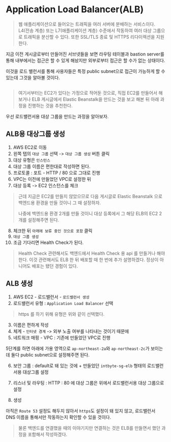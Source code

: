 <h1 id="application-load-balanceralb">Application Load Balancer(ALB)</h1>
<blockquote>
<p>웹 애플리케이션으로 들어오는 트래픽을 여러 서버에 분배하는 서비스이다.
L4(전송 계층) 또는 L7(애플리케이션 계층) 수준에서 작동하여 여러 대상 그룹으로 트래픽을 분산할 수 있다. 또한 SSL/TLS 종료 및 HTTPS 리다이렉션을 지원한다.</p>
</blockquote>
<p>지금 이전 게시글로부터 만들어진 서브넷들을 보면 라우팅 테이블과 bastion server를 통해 내부에서는 접근은 할 수 있게 해놨지만 외부로부터 접근은 할 수가 없는 상태이다.</p>
<p>이것을 로드 밸런서를 통해 사용자들은 특정 public subnet으로 접근이 가능하게 할 수 있는데 그것을 알아볼 것이다.</p>
<p><img alt="" src="https://velog.velcdn.com/images/jojehuni_9759/post/43d60e40-66d7-4ee3-9f71-65ecd3b43fa0/image.png" /></p>
<blockquote>
<p>여기서부터는 EC2가 있다는 가정으로 적어둔 것으로, 직접 EC2를 만들어서 해보거나 ELB 게시글에서 Elastic Beanstalk을 만드는 것을 보고 해본 뒤 아래 과정을 진행하는 것을 추천한다.</p>
</blockquote>
<p>우선 로드밸런서용 대상 그룹을 만드는 과정을 알아보자.</p>
<h2 id="alb용-대상그룹-생성">ALB용 대상그룹 생성</h2>
<ol>
<li>AWS EC2로 이동</li>
<li>왼쪽 탭의 <code>대상 그룹</code> 선택 -&gt; <code>대상 그룹 생성</code> 버튼 클릭</li>
<li>대상 유형은 <code>인스턴스</code></li>
<li>대상 그룹 이름은 편한대로 작성하면 된다.</li>
<li>프로토콜 : 포트 - HTTP / 80 으로 그대로 진행</li>
<li>VPC는 이전에 만들었던 VPC로 설정한 뒤</li>
<li>대상 등록 -&gt; EC2 인스턴스를 체크</li>
</ol>
<blockquote>
<p>근데 지금은 EC2를 만들지 않았으므로 다음 게시글로 Elastic Beanstalk 으로 백엔드용 환경을 만들 것이니 그 때 설정하자.</p>
<p>나중에 백엔드용 환경 2개를 만들 것이니 대상 등록에서 그 해당 ELB의 EC2 2개를 설정해주면 된다.</p>
</blockquote>
<ol start="8">
<li>체크한 뒤 <code>아래에 보류 중인 것으로 포함</code> 클릭</li>
<li><code>대상 그룹 생성</code></li>
<li>조금 기다리면 Health Check가 된다.</li>
</ol>
<blockquote>
<p>Health Check 관련해서도 백엔드에서 Health Check 용 api 를 만들거나 해야 한다.
이것 관련해서도 ELB 한 뒤 배포할 때 한 번에 추가 설명하겠다.
정상이 아니어도 배포는 됐던 경험이 있다.</p>
</blockquote>
<h2 id="alb-생성">ALB 생성</h2>
<ol>
<li>AWS EC2 - 로드밸런서 - <code>로드밸런서 생성</code></li>
<li>로드밸런서 유형 : <code>Application Load Balancer</code> 선택</li>
</ol>
<blockquote>
<p>https 를 하기 위해 유형은 위와 같이 선택했다.</p>
</blockquote>
<ol start="3">
<li>이름은 편하게 작성</li>
<li>체계 - <code>인터넷 경계</code> -&gt; 외부 노출 여부를 나타내는 것이기 때문에</li>
<li>네트워크 매핑 - VPC : 기존에 만들었던 VPC로 진행</li>
</ol>
<p>5단계를 하면 아래에 가용 영역으로  <code>ap-northeast-2a</code>와 <code>ap-northeast-2c</code>가 보이는데 둘다 public subnet으로 설정해주면 된다.</p>
<ol start="6">
<li><p>보안 그룹 : default로 돼 있는 것에 + 만들었던 <code>intbyte-sg-elb</code> 형태의 로드밸런서용 대상그룹 설정</p>
</li>
<li><p>리스너 및 라우팅 : HTTP : 80 에 대상 그룹은 위에서 로드밸런서용 대상 그룹으로 설정</p>
</li>
<li><p>생성</p>
</li>
</ol>
<p>아직은 <code>Route 53</code> 설정도 해두지 않아서 <code>https</code>도 설정이 돼 있지 않고, 로드밸런서 DNS 이름을 통해서만 작동하는지 확인할 수 있을 것이다.</p>
<blockquote>
<p>물론 백엔드를 연결했을 때의 이야기지만 연결하는 것은 ELB를 만들면서 했던 과정을 포함해서 작성하겠다.</p>
</blockquote>